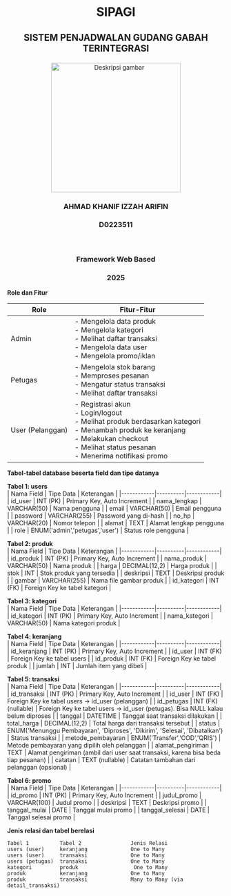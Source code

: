 # <p align="center" style="margin-bottom: 0px;">SIPAGI</p>
## <p align="center" style="margin-top: 0;">SISTEM PENJADWALAN GUDANG GABAH TERINTEGRASI</p>

<p align="center">
  <img src="Logo Unsulbar.png" width="300" alt="Deskripsi gambar" />
</p>

### <p align="center">AHMAD KHANIF IZZAH ARIFIN</p>
### <p align="center">D0223511</p></br>
### <p align="center">Framework Web Based</p>
### <p align="center">2025</p>

**Role dan Fitur**  

**Role** | **Fitur-Fitur**  
---|---
Admin | - Mengelola data produk<br>- Mengelola kategori<br>- Melihat daftar transaksi<br>- Mengelola data user<br>- Mengelola promo/iklan
Petugas | - Mengelola stok barang<br>- Memproses pesanan<br>- Mengatur status transaksi<br>- Melihat daftar transaksi
User (Pelanggan) | - Registrasi akun<br>- Login/logout<br>- Melihat produk berdasarkan kategori<br>- Menambah produk ke keranjang<br>- Melakukan checkout<br>- Melihat status pesanan<br>- Menerima notifikasi promo

**Tabel-tabel database beserta field dan tipe datanya**  

**Tabel 1: users**  
| Nama Field | Tipe Data | Keterangan |
|------------|----------|------------|
| id_user | INT (PK) | Primary Key, Auto Increment |
| nama_lengkap | VARCHAR(50) | Nama pengguna |
| email | VARCHAR(50) | Email pengguna |
| password | VARCHAR(255) | Password yang di-hash |
| no_hp | VARCHAR(20) | Nomor telepon |
| alamat | TEXT | Alamat lengkap pengguna |
| role | ENUM('admin','petugas','user') | Status role pengguna |

**Tabel 2: produk**  
| Nama Field | Tipe Data | Keterangan |
|------------|----------|------------|
| id_produk | INT (PK) | Primary Key, Auto Increment |
| nama_produk | VARCHAR(50) | Nama produk |
| harga | DECIMAL(12,2) | Harga produk |
| stok | INT | Stok produk yang tersedia |
| deskripsi | TEXT | Deskripsi produk |
| gambar | VARCHAR(255) | Nama file gambar produk |
| id_kategori | INT (FK) | Foreign Key ke tabel kategori |

**Tabel 3: kategori**  
| Nama Field | Tipe Data | Keterangan |
|------------|----------|------------|
| id_kategori | INT (PK) | Primary Key, Auto Increment |
| nama_kategori | VARCHAR(50) | Nama kategori produk |

**Tabel 4: keranjang**  
| Nama Field | Tipe Data | Keterangan |
|------------|----------|------------|
| id_keranjang | INT (PK) | Primary Key, Auto Increment |
| id_user | INT (FK) | Foreign Key ke tabel users |
| id_produk | INT (FK) | Foreign Key ke tabel produk |
| jumlah | INT | Jumlah item yang dibeli |

**Tabel 5: transaksi**  
| Nama Field | Tipe Data | Keterangan |
|------------|----------|------------|
| id_transaksi | INT (PK) | Primary Key, Auto Increment |
| id_user | INT (FK) | Foreign Key ke tabel users → id_user (pelanggan) |
| id_petugas | INT (FK) (nullable) | Foreign Key ke tabel users → id_user (petugas). Bisa NULL kalau belum diproses |
| tanggal | DATETIME | Tanggal saat transaksi dilakukan |
| total_harga | DECIMAL(12,2) | Total harga dari transaksi tersebut |
| status | ENUM('Menunggu Pembayaran', 'Diproses', 'Dikirim', 'Selesai', 'Dibatalkan') | Status transaksi |
| metode_pembayaran | ENUM('Transfer','COD','QRIS') | Metode pembayaran yang dipilih oleh pelanggan |
| alamat_pengiriman | TEXT | Alamat pengiriman (ambil dari user saat transaksi, karena bisa beda tiap pesanan) |
| catatan | TEXT (nullable) | Catatan tambahan dari pelanggan (opsional) |

**Tabel 6: promo**  
| Nama Field | Tipe Data | Keterangan |
|------------|----------|------------|
| id_promo | INT (PK) | Primary Key, Auto Increment |
| judul_promo | VARCHAR(100) | Judul promo |
| deskripsi | TEXT | Deskripsi promo |
| tanggal_mulai | DATE | Tanggal mulai promo |
| tanggal_selesai | DATE | Tanggal selesai promo |

**Jenis relasi dan tabel berelasi**  
```plaintext
Tabel 1          Tabel 2                Jenis Relasi
users (user)     keranjang              One to Many
users (user)     transaksi              One to Many
users (petugas)  transaksi              One to Many
kategori         produk                  One to Many
produk           keranjang              One to Many
produk           transaksi              Many to Many (via detail_transaksi)
```
